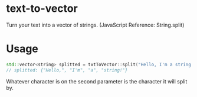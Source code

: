 # text-to-vector
Turn your text into a vector of strings. (JavaScript Reference: String.split)

# Usage
```cpp
std::vector<string> splitted = txtToVector::split("Hello, I'm a string!", ' ');
// splitted: {"Hello,", "I'm", "a", "string!"}
```
Whatever character is on the second parameter is the character it will split by.
